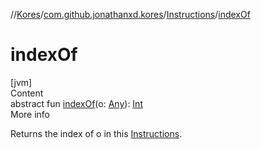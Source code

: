 //[Kores](../../index.md)/[com.github.jonathanxd.kores](../index.md)/[Instructions](index.md)/[indexOf](index-of.md)



# indexOf  
[jvm]  
Content  
abstract fun [indexOf](index-of.md)(o: [Any](https://kotlinlang.org/api/latest/jvm/stdlib/kotlin/-any/index.html)): [Int](https://kotlinlang.org/api/latest/jvm/stdlib/kotlin/-int/index.html)  
More info  


Returns the index of o in this [Instructions](index.md).

  



